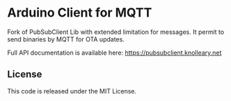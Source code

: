 # Arduino Client for MQTT
Fork of PubSubClient Lib with extended limitation for messages.
It permit to send binaries by MQTT for OTA updates.

Full API documentation is available here: https://pubsubclient.knolleary.net

## License

This code is released under the MIT License.
